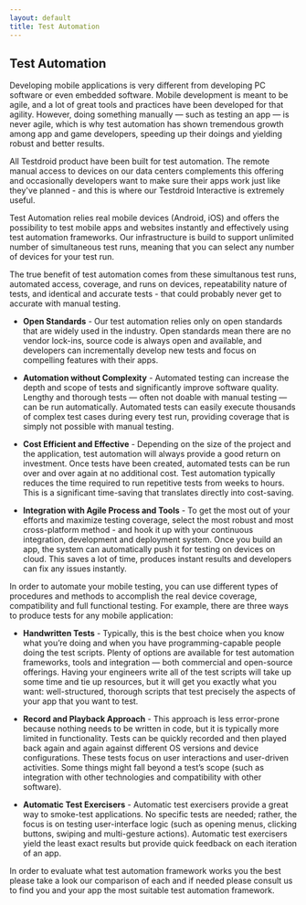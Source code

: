 ```yaml
---
layout: default
title: Test Automation
---
```



## Test Automation

Developing mobile applications is very different from developing PC
software or even embedded software. Mobile development is meant to be
agile, and a lot of great tools and practices have been developed for
that agility. However, doing something manually — such as testing an
app — is never agile, which is why test automation has shown
tremendous growth among app and game developers, speeding up their
doings and yielding robust and better results.

All Testdroid product have been built for test automation. The remote
manual access to devices on our data centers complements this offering
and occasionally developers want to make sure their apps work just
like they've planned - and this is where our Testdroid Interactive is
extremely useful.

Test Automation relies real mobile devices (Android, iOS) and offers
the possibility to test mobile apps and websites instantly and
effectively using test automation frameworks. Our infrastructure is
build to support unlimited number of simultaneous test runs, meaning
that you can select any number of devices for your test run.

The true benefit of test automation comes from these simultanous test
runs, automated access, coverage, and runs on devices, repeatability
nature of tests, and identical and accurate tests - that could
probably never get to accurate with manual testing.

* **Open Standards** - Our test automation relies only on
open standards that are widely used in the industry. Open standards
mean there are no vendor lock-ins, source code is always open and
available, and developers can incrementally develop new tests and
focus on compelling features with their apps.

* **Automation without Complexity** - Automated testing
can increase the depth and scope of tests and significantly improve
software quality. Lengthy and thorough tests — often not doable with
manual testing — can be run automatically. Automated tests can easily
execute thousands of complex test cases during every test run,
providing coverage that is simply not possible with manual testing.

* **Cost Efficient and Effective** - Depending on the
size of the project and the application, test automation will always
provide a good return on investment. Once tests have been created,
automated tests can be run over and over again at no additional
cost. Test automation typically reduces the time required to run
repetitive tests from weeks to hours. This is a significant
time-saving that translates directly into cost-saving.

* **Integration with Agile Process and Tools** - To get
the most out of your efforts and maximize testing coverage, select the
most robust and most cross-platform method - and hook it up with your
continuous integration, development and deployment system. Once you
build an app, the system can automatically push it for testing on
devices on cloud. This saves a lot of time, produces instant results
and developers can fix any issues instantly.

In order to automate your mobile testing, you can use different types
of procedures and methods to accomplish the real device coverage,
compatibility and full functional testing. For example, there are
three ways to produce tests for any mobile application:

* **Handwritten Tests** - Typically, this is the best
choice when you know what you’re doing and when you have
programming-capable people doing the test scripts. Plenty of options
are available for test automation frameworks, tools and integration —
both commercial and open-source offerings. Having your engineers write
all of the test scripts will take up some time and tie up resources,
but it will get you exactly what you want: well-structured, thorough
scripts that test precisely the aspects of your app that you want to
test.

* **Record and Playback Approach** - This approach is
less error-prone because nothing needs to be written in code, but it
is typically more limited in functionality. Tests can be quickly
recorded and then played back again and again against different OS
versions and device configurations. These tests focus on user
interactions and user-driven activities. Some things might fall beyond
a test’s scope (such as integration with other technologies and
compatibility with other software).

* **Automatic Test Exercisers** - Automatic test
exercisers provide a great way to smoke-test applications. No specific
tests are needed; rather, the focus is on testing user-interface logic
(such as opening menus, clicking buttons, swiping and multi-gesture
actions). Automatic test exercisers yield the least exact results but
provide quick feedback on each iteration of an app.

In order to evaluate what test automation framework works you the best
please take a look our comparison of each and if needed please consult
us to find you and your app the most suitable test automation
framework.
